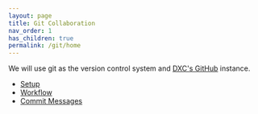 ```yaml
---
layout: page
title: Git Collaboration
nav_order: 1
has_children: true
permalink: /git/home
---
```


We will use git as the version control system and [DXC's GitHub](https://github.dxc.com) instance.


- [Setup](/git/setup)
- [Workflow](/git/workflow)
- [Commit Messages](/git/commit-message)